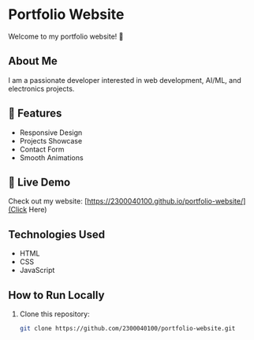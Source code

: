 # Portfolio Website

Welcome to my portfolio website! 🌟

## About Me
I am a passionate developer interested in web development, AI/ML, and electronics projects.

## 📌 Features
- Responsive Design 
- Projects Showcase 
- Contact Form 
- Smooth Animations 

## 🔗 Live Demo
Check out my website: [https://2300040100.github.io/portfolio-website/](Click Here)

## Technologies Used
- HTML
- CSS
- JavaScript

## How to Run Locally
1. Clone this repository:
   ```sh
   git clone https://github.com/2300040100/portfolio-website.git
